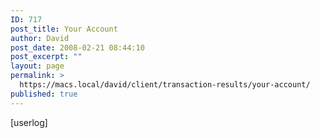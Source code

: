 ```yaml
---
ID: 717
post_title: Your Account
author: David
post_date: 2008-02-21 08:44:10
post_excerpt: ""
layout: page
permalink: >
  https://macs.local/david/client/transaction-results/your-account/
published: true
---
```

[userlog] 